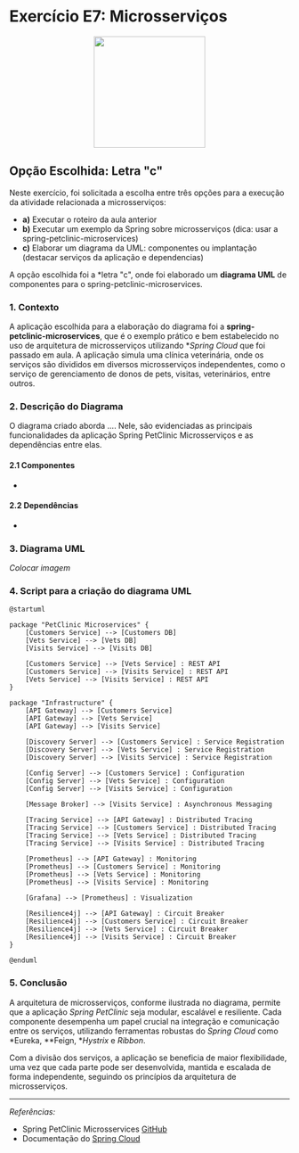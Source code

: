 # Exercício E7: Microsserviços

<div align="center">
 <img height=200 width=200 src="https://media.tenor.com/iviIq2uXz-kAAAAi/work-office.gi">
</div>

## Opção Escolhida: Letra "c"

Neste exercício, foi solicitada a escolha entre três opções para a execução da atividade relacionada a microsserviços:

- **a)** Executar o roteiro da aula anterior
- **b)** Executar um exemplo da Spring sobre microsserviços (dica: usar a spring-petclinic-microservices)
- **c)** Elaborar um diagrama da UML: componentes ou implantação (destacar serviços da aplicação e dependencias)

A opção escolhida foi a *letra "c", onde foi elaborado um **diagrama UML** de componentes para o spring-petclinic-microservices.

### 1. Contexto

A aplicação escolhida para a elaboração do diagrama foi a **spring-petclinic-microservices**, que é o exemplo prático e bem estabelecido no uso de arquitetura de microsserviços utilizando **Spring Cloud* que foi passado em aula. A aplicação simula uma clínica veterinária, onde os serviços são divididos em diversos microsserviços independentes, como o serviço de gerenciamento de donos de pets, visitas, veterinários, entre outros.

### 2. Descrição do Diagrama

O diagrama criado aborda .... Nele, são evidenciadas as principais funcionalidades da aplicação Spring PetClinic Microsserviços e as dependências entre elas.

#### 2.1 Componentes

-

#### 2.2 Dependências

- 

### 3. Diagrama UML

*Colocar imagem*

### 4. Script para a criação do diagrama UML

```plantuml
@startuml

package "PetClinic Microservices" {
    [Customers Service] --> [Customers DB]
    [Vets Service] --> [Vets DB]
    [Visits Service] --> [Visits DB]
    
    [Customers Service] --> [Vets Service] : REST API
    [Customers Service] --> [Visits Service] : REST API
    [Vets Service] --> [Visits Service] : REST API
}

package "Infrastructure" {
    [API Gateway] --> [Customers Service]
    [API Gateway] --> [Vets Service]
    [API Gateway] --> [Visits Service]
    
    [Discovery Server] --> [Customers Service] : Service Registration
    [Discovery Server] --> [Vets Service] : Service Registration
    [Discovery Server] --> [Visits Service] : Service Registration

    [Config Server] --> [Customers Service] : Configuration
    [Config Server] --> [Vets Service] : Configuration
    [Config Server] --> [Visits Service] : Configuration
    
    [Message Broker] --> [Visits Service] : Asynchronous Messaging

    [Tracing Service] --> [API Gateway] : Distributed Tracing
    [Tracing Service] --> [Customers Service] : Distributed Tracing
    [Tracing Service] --> [Vets Service] : Distributed Tracing
    [Tracing Service] --> [Visits Service] : Distributed Tracing
    
    [Prometheus] --> [API Gateway] : Monitoring
    [Prometheus] --> [Customers Service] : Monitoring
    [Prometheus] --> [Vets Service] : Monitoring
    [Prometheus] --> [Visits Service] : Monitoring

    [Grafana] --> [Prometheus] : Visualization
    
    [Resilience4j] --> [API Gateway] : Circuit Breaker
    [Resilience4j] --> [Customers Service] : Circuit Breaker
    [Resilience4j] --> [Vets Service] : Circuit Breaker
    [Resilience4j] --> [Visits Service] : Circuit Breaker
}

@enduml
```

### 5. Conclusão

A arquitetura de microsserviços, conforme ilustrada no diagrama, permite que a aplicação *Spring PetClinic* seja modular, escalável e resiliente. Cada componente desempenha um papel crucial na integração e comunicação entre os serviços, utilizando ferramentas robustas do *Spring Cloud* como *Eureka, **Feign, **Hystrix* e *Ribbon*.

Com a divisão dos serviços, a aplicação se beneficia de maior flexibilidade, uma vez que cada parte pode ser desenvolvida, mantida e escalada de forma independente, seguindo os princípios da arquitetura de microsserviços.

---

*Referências:*

- Spring PetClinic Microsservices [GitHub](https://github.com/spring-petclinic/spring-petclinic-microservices)
- Documentação do [Spring Cloud](https://spring.io/projects/spring-cloud)
